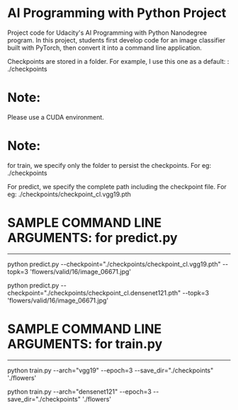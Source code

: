 # AI Programming with Python Project

Project code for Udacity's AI Programming with Python Nanodegree program. In this project, students first develop code for an image classifier built with PyTorch, then convert it into a command line application.

Checkpoints are stored in a folder. For example, I use this one as a default: : ./checkpoints

# Note:

Please use a CUDA environment.


# Note: 

for train, we specify only the folder to persist the checkpoints. For eg: ./checkpoints

For predict, we specify the complete path including the checkpoint file. For eg: ./checkpoints/checkpoint_cl.vgg19.pth



# SAMPLE COMMAND LINE ARGUMENTS: for predict.py
_________________________________________________
python predict.py --checkpoint="./checkpoints/checkpoint_cl.vgg19.pth" --topk=3 'flowers/valid/16/image_06671.jpg'

python predict.py --checkpoint="./checkpoints/checkpoint_cl.densenet121.pth" --topk=3 'flowers/valid/16/image_06671.jpg'




# SAMPLE COMMAND LINE ARGUMENTS: for train.py
______________________________________________
python train.py --arch="vgg19" --epoch=3 --save_dir="./checkpoints" './flowers'

python train.py --arch="densenet121" --epoch=3 --save_dir="./checkpoints" './flowers'



